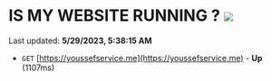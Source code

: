 # IS MY WEBSITE RUNNING ? [![](https://img.shields.io/static/v1?label=Sponsor&message=%E2%9D%A4&logo=GitHub&color=%23fe8e86)](https://github.com/sponsors/<username>)

Last updated: **5/29/2023, 5:38:15 AM**

- `GET` [https://youssefservice.me](https://youssefservice.me) - **Up** (1107ms)
